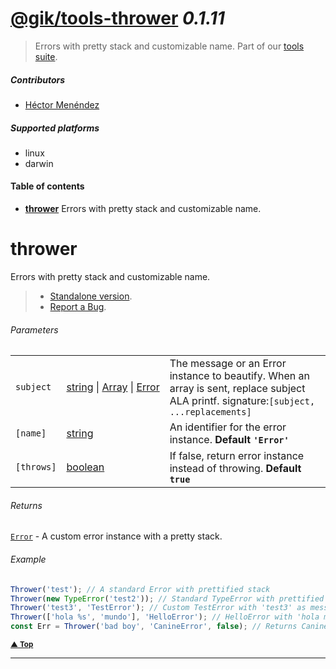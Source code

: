 # [@gik/tools-thrower](http://gik.mx) *0.1.11*
> Errors with pretty stack and customizable name. Part of our [tools suite](https://github.com/gikmx/tools).

##### Contributors
- [Héctor Menéndez](mailto:hector@gik.mx) []()

##### Supported platforms
- linux
- darwin

#### <a name="table-of-contents"></a> Table of contents
- **[thrower](#thrower)** Errors with pretty stack and customizable name.


# <a name="thrower"></a> thrower

Errors with pretty stack and customizable name.
> - [Standalone version](https://github.com/gikmx/tools-streamer).
> - [Report a Bug](https://github.com/gikmx/tools-streamer/issues).

###### Parameters
<table>
    <tr>
        <td style="white-space: nowrap;">
            <code>subject</code>
        </td>
        <td style="white-space: nowrap;">
                <a href="#string">string</a> | 
                <a href="#Array">Array</a> | 
                <a href="#Error">Error</a>
        </td>
        <td>The message or an Error instance to beautify.
When an array is sent, replace subject ALA printf. signature:<code>[subject, ...replacements]</code></td>
    </tr><tr>
        <td style="white-space: nowrap;">
            <code>[name]</code>
        </td>
        <td style="white-space: nowrap;">
                <a href="#string">string</a>
        </td>
        <td>An identifier for the error instance. <b>Default <code>'Error'</code></b></td>
    </tr><tr>
        <td style="white-space: nowrap;">
            <code>[throws]</code>
        </td>
        <td style="white-space: nowrap;">
                <a href="#boolean">boolean</a>
        </td>
        <td>If false, return error instance instead of throwing. <b>Default <code>true</code></b></td>
    </tr>
</table>


###### Returns
 [`Error`](#Error) <span style="font-weight:normal"> - A custom error instance with a pretty stack.</span>
###### Example 
```js
Thrower('test'); // A standard Error with prettified stack
Thrower(new TypeError('test2')); // Standard TypeError with prettified stack
Thrower('test3', 'TestError'); // Custom TestError with 'test3' as message
Thrower(['hola %s', 'mundo'], 'HelloError'); // HelloError with 'hola mundo' as message
const Err = Thrower('bad boy', 'CanineError', false); // Returns CanineError instance.
```

<small>**[▲ Top](#table-of-contents)**</small>

---

